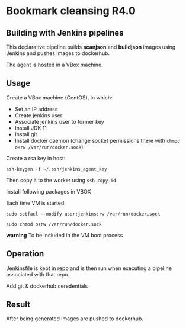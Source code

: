 # Bookmark cleansing R4.0

## Building with Jenkins pipelines

This declarative pipeline builds __scanjson__ and __buildjson__ images using Jenkins and pushes images to dockerhub.

The agent is hosted in a VBox machine.

## Usage

Create a VBox machine (CentOS), in which:

* Set an IP address
* Create jenkins user
* Associate jenkins user to former key
* Install JDK 11
* Install git
* Install docker daemon (change socket permissions there with `chmod o+rw /var/run/docker.sock`)

Create a rsa key in host:

`ssh-keygen -f ~/.ssh/jenkins_agent_key`

Then copy it to the worker using `ssh-copy-id`

Install following packages in VBOX

Each time VM is started:

`sudo setfacl --modify user:jenkins:rw /var/run/docker.sock`

`sudo chmod o+rw /var/run/docker.sock`

**warning** To be included in the VM boot process

## Operation

Jenkinsfile is kept in repo and is then run when executing a pipeline associated with that repo.

Add git & dockerhub ceredentials

## Result

After being generated images are pushed to dockerhub.
